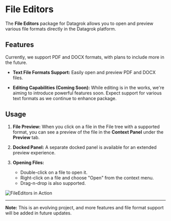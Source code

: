 # File Editors

The **File Editors** package for Datagrok allows you to open and preview various file formats directly in the Datagrok platform.

## Features

Currently, we support PDF and DOCX formats, with plans to include more in the future.

- **Text File Formats Support:** Easily open and preview PDF and DOCX files.

- **Editing Capabilities (Coming Soon):** While editing is in the works, we're aiming to introduce powerful features soon. Expect support for various text formats as we continue to enhance package.

## Usage

1. **File Preview:** When you click on a file in the File tree with a supported format, you can see a preview of the file in the **Context Panel** under the **Preview** tab.

2. **Docked Panel:** A separate docked panel is available for an extended preview experience.

3. **Opening Files:**
   - Double-click on a file to open it.
   - Right-click on a file and choose "Open" from the context menu.
   - Drag-n-drop is also supported.

![FileEditors in Action](./img/usage.gif)

---

**Note:** This is an evolving project, and more features and file format support will be added in future updates.
